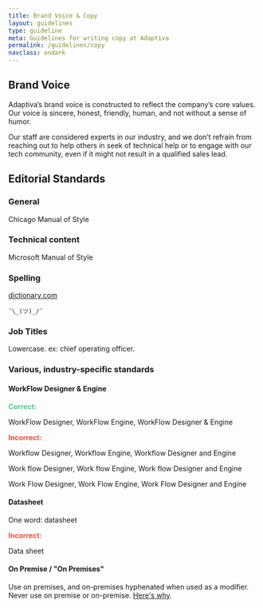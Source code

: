 ```yaml
---
title: Brand Voice & Copy
layout: guidelines
type: guideline
meta: Guidelines for writing copy at Adaptiva
permalink: /guidelines/copy
navclass: ondark
---
```

## Brand Voice
Adaptiva’s brand voice is constructed to reflect the company’s core values. Our voice is sincere, honest, friendly, human, and not without a sense of humor.

Our staff are considered experts in our industry, and we don’t refrain from reaching out to help others in seek of technical help or to engage with our tech community, even if it might not result in a qualified sales lead.

## Editorial Standards
### General
Chicago Manual of Style

### Technical content
Microsoft Manual of Style

### Spelling
<a href="http://www.dictionary.com" target="_blank">dictionary.com</a>
```text
¯\_(ツ)_/¯
```
### Job Titles
Lowercase. ex: chief operating officer.

### Various, industry-specific standards

#### WorkFlow Designer & Engine

<p><span style="color: #4dcf83;"><strong>Correct:</strong></span></p>
<p>WorkFlow Designer, WorkFlow Engine, WorkFlow Designer & Engine</p>
<p><span style="color: #ed4e39;"><strong>Incorrect:</strong></span></p>
Workflow Designer, Workflow Engine, Workflow Designer and Engine
<p>Work flow Designer, Work flow Engine, Work flow Designer and Engine</p>
<p>Work Flow Designer, Work Flow Engine, Work Flow Designer and Engine</p>

#### Datasheet

One word: datasheet
<p><span style="color: #ed4e39;"><strong>Incorrect:</strong></span></p>
Data sheet

#### On Premise / "On Premises"

Use on premises, and on-premises hyphenated when used as a modifier. Never use on premise or on-premise. <a href="http://www.dictionary.com/browse/premise" target="_blank">Here's why</a>.
